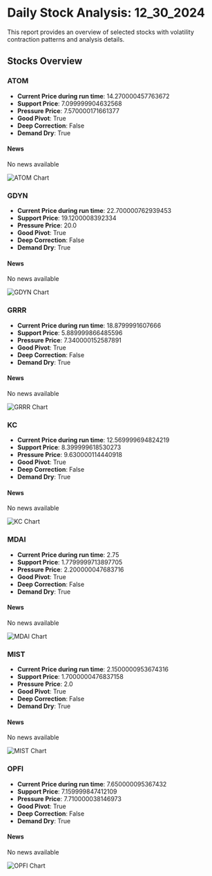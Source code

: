 # Daily Stock Analysis: 12_30_2024

This report provides an overview of selected stocks with volatility contraction patterns and analysis details.

## Stocks Overview

### ATOM
- **Current Price during run time**: 14.270000457763672
- **Support Price**: 7.099999904632568
- **Pressure Price**: 7.570000171661377
- **Good Pivot**: True
- **Deep Correction**: False
- **Demand Dry**: True
#### News
No news available

![ATOM Chart](.//2024-12-30/ATOM.jpg)

### GDYN
- **Current Price during run time**: 22.700000762939453
- **Support Price**: 19.1200008392334
- **Pressure Price**: 20.0
- **Good Pivot**: True
- **Deep Correction**: False
- **Demand Dry**: True
#### News
No news available

![GDYN Chart](.//2024-12-30/GDYN.jpg)

### GRRR
- **Current Price during run time**: 18.8799991607666
- **Support Price**: 5.889999866485596
- **Pressure Price**: 7.340000152587891
- **Good Pivot**: True
- **Deep Correction**: False
- **Demand Dry**: True
#### News
No news available

![GRRR Chart](.//2024-12-30/GRRR.jpg)

### KC
- **Current Price during run time**: 12.569999694824219
- **Support Price**: 8.399999618530273
- **Pressure Price**: 9.630000114440918
- **Good Pivot**: True
- **Deep Correction**: False
- **Demand Dry**: True
#### News
No news available

![KC Chart](.//2024-12-30/KC.jpg)

### MDAI
- **Current Price during run time**: 2.75
- **Support Price**: 1.7799999713897705
- **Pressure Price**: 2.200000047683716
- **Good Pivot**: True
- **Deep Correction**: False
- **Demand Dry**: True
#### News
No news available

![MDAI Chart](.//2024-12-30/MDAI.jpg)

### MIST
- **Current Price during run time**: 2.1500000953674316
- **Support Price**: 1.7000000476837158
- **Pressure Price**: 2.0
- **Good Pivot**: True
- **Deep Correction**: False
- **Demand Dry**: True
#### News
No news available

![MIST Chart](.//2024-12-30/MIST.jpg)

### OPFI
- **Current Price during run time**: 7.650000095367432
- **Support Price**: 7.159999847412109
- **Pressure Price**: 7.710000038146973
- **Good Pivot**: True
- **Deep Correction**: False
- **Demand Dry**: True
#### News
No news available

![OPFI Chart](.//2024-12-30/OPFI.jpg)

